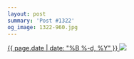 ```yaml
---
layout: post
summary: 'Post #1322'
og_image: 1322-960.jpg
---
```


<p>
 <time>
  <a href="/1322">
   {{ page.date | date: "%B %-d, %Y" }}
  </a>
 </time>
 <a href="/1322">
  <img sizes="(min-width: 700px) 50vw, calc(100vw - 2rem)" src="{{ site.assets_url }}/1322-480.jpg" srcset="{{ site.assets_url }}/1322-240.jpg 240w, {{ site.assets_url }}/1322-480.jpg 480w, {{ site.assets_url }}/1322-720.jpg 720w, {{ site.assets_url }}/1322-960.jpg 960w"/>
 </a>
</p>
